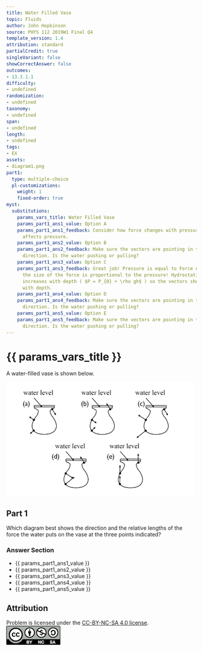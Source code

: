 ```yaml
---
title: Water Filled Vase
topic: Fluids
author: John Hopkinson
source: PHYS 112 2019W1 Final Q4
template_version: 1.4
attribution: standard
partialCredit: true
singleVariant: false
showCorrectAnswer: false
outcomes:
- 13.3.1.1
difficulty:
- undefined
randomization:
- undefined
taxonomy:
- undefined
span:
- undefined
length:
- undefined
tags:
- EX
assets:
- diagram1.png
part1:
  type: multiple-choice
  pl-customizations:
    weight: 1
    fixed-order: true
myst:
  substitutions:
    params_vars_title: Water Filled Vase
    params_part1_ans1_value: Option A
    params_part1_ans1_feedback: Consider how force changes with pressure, and what
      affects pressure.
    params_part1_ans2_value: Option B
    params_part1_ans2_feedback: Make sure the vectors are pointing in the correct
      direction. Is the water pushing or pulling?
    params_part1_ans3_value: Option C
    params_part1_ans3_feedback: Great job! Pressure is equal to Force over Area, so
      the size of the force is proportional to the pressure! Hydrostatic pressure
      increases with depth ( $P = P_{0} + \rho gh$ ) so the vectors should get longer
      with depth.
    params_part1_ans4_value: Option D
    params_part1_ans4_feedback: Make sure the vectors are pointing in the correct
      direction. Is the water pushing or pulling?
    params_part1_ans5_value: Option E
    params_part1_ans5_feedback: Make sure the vectors are pointing in the correct
      direction. Is the water pushing or pulling?
---
```

# {{ params_vars_title }}
A water-filled vase is shown below.

<img src="diagram1.png" width = 500 alt = "The image shows 5 different diagrams of an identical water vase, with 3 vectors in each diagram, all in the same position but with varying lengths and direction. Diagram A has vectors pointing outwards, perpendicularly away from the vase and water. The bottom vector is small, the middle a bit longer, with the highest vector being the longest. Diagram B has the same vector lengths as A, just with the vectors pointing in towards the vase and water. Diagram C has vectors pointing outwards like A, but the lengths of the vectors start small from the top and increase in length towards the bottom of the vase, which has the longest vector. Diagram D has the same lengths as C, only with the vectors pointing towards the vase and water. Finally, Diagram E has all 3 vectors of equal length and pointing perfectly upwards.">

## Part 1

Which diagram best shows the direction and the relative lengths of the force the water puts on the vase at the three points indicated?

### Answer Section

- {{ params_part1_ans1_value }}
- {{ params_part1_ans2_value }}
- {{ params_part1_ans3_value }}
- {{ params_part1_ans4_value }}
- {{ params_part1_ans5_value }}

## Attribution

Problem is licensed under the [CC-BY-NC-SA 4.0 license](https://creativecommons.org/licenses/by-nc-sa/4.0/).<br> ![The Creative Commons 4.0 license requiring attribution-BY, non-commercial-NC, and share-alike-SA license.](https://raw.githubusercontent.com/firasm/bits/master/by-nc-sa.png)
